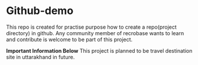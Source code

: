 # Github-demo
This repo is created for practise purpose how to create a repo(project directory) in github.
Any community member of recrobase wants to learn and contribute is welcome to be part of this project.

**Important Information Below**
This project is planned to be travel destination site in uttarakhand in future.



